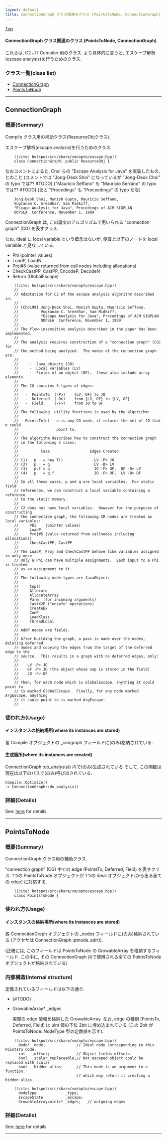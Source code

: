 ```yaml
---
layout: default
title: ConnectionGraph クラス関連のクラス (PointsToNode, ConnectionGraph)
---
```

[Top](../index.html)

#### ConnectionGraph クラス関連のクラス (PointsToNode, ConnectionGraph)

これらは, C2 JIT Compiler 用のクラス.
より具体的に言うと, エスケープ解析(escape analysis)を行うためのクラス.


### クラス一覧(class list)

  * [ConnectionGraph](#no4syLp690)
  * [PointsToNode](#noRXTzrM1y)


---
## <a name="no4syLp690" id="no4syLp690">ConnectionGraph</a>

### 概要(Summary)
Compile クラス用の補助クラス(ResourceObjクラス).

エスケープ解析(escape analysis)を行うためのクラス.


```
    ((cite: hotspot/src/share/vm/opto/escape.hpp))
    class ConnectionGraph: public ResourceObj {
```

なおコメントによると, Choi らの "Escape Analysis for Java" を実装したもの, とのこと
(コメントでは "Jong-Deok Shoi" になっているが "Jong-Deok Choi" の typo では?? #TODO)
("Mauricio Seffano" も "Mauricio Serrano" の typo では?? #TODO)
(あと "Procedings" も "Proceedings" の typo だな)

        Jong-Deok Shoi, Manish Gupta, Mauricio Seffano,
        Vugranam C. Sreedhar, Sam Midkiff,
        "Escape Analysis for Java", Procedings of ACM SIGPLAN
        OOPSLA  Conference, November 1, 1999

ConnectionGraph は, この論文のアルゴリズムで用いられる "connection graph" (CG) を表すクラス.

なお, Ideal に local variable という概念はないが, 便宜上以下のノードを local variable と見なしている.

  * Phi       (pointer values)
  * LoadP, LoadN
  * Proj#5    (value returned from call nodes including allocations)
  * CheckCastPP, CastPP, EncodeP, DecodeN
  * Return    (GlobalEscape)


```
    ((cite: hotspot/src/share/vm/opto/escape.hpp))
    //
    // Adaptation for C2 of the escape analysis algorithm described in:
    //
    // [Choi99] Jong-Deok Shoi, Manish Gupta, Mauricio Seffano,
    //          Vugranam C. Sreedhar, Sam Midkiff,
    //          "Escape Analysis for Java", Procedings of ACM SIGPLAN
    //          OOPSLA  Conference, November 1, 1999
    //
    // The flow-insensitive analysis described in the paper has been implemented.
    //
    // The analysis requires construction of a "connection graph" (CG) for
    // the method being analyzed.  The nodes of the connection graph are:
    //
    //     -  Java objects (JO)
    //     -  Local variables (LV)
    //     -  Fields of an object (OF),  these also include array elements
    //
    // The CG contains 3 types of edges:
    //
    //   -  PointsTo  (-P>)    {LV, OF} to JO
    //   -  Deferred  (-D>)    from {LV, OF} to {LV, OF}
    //   -  Field     (-F>)    from JO to OF
    //
    // The following  utility functions is used by the algorithm:
    //
    //   PointsTo(n) - n is any CG node, it returns the set of JO that n could
    //                 point to.
    //
    // The algorithm describes how to construct the connection graph
    // in the following 4 cases:
    //
    //          Case                  Edges Created
    //
    // (1)   p   = new T()              LV -P> JO
    // (2)   p   = q                    LV -D> LV
    // (3)   p.f = q                    JO -F> OF,  OF -D> LV
    // (4)   p   = q.f                  JO -F> OF,  LV -D> OF
    //
    // In all these cases, p and q are local variables.  For static field
    // references, we can construct a local variable containing a reference
    // to the static memory.
    //
    // C2 does not have local variables.  However for the purposes of constructing
    // the connection graph, the following IR nodes are treated as local variables:
    //     Phi    (pointer values)
    //     LoadP
    //     Proj#5 (value returned from callnodes including allocations)
    //     CheckCastPP, CastPP
    //
    // The LoadP, Proj and CheckCastPP behave like variables assigned to only once.
    // Only a Phi can have multiple assignments.  Each input to a Phi is treated
    // as an assignment to it.
    //
    // The following node types are JavaObject:
    //
    //     top()
    //     Allocate
    //     AllocateArray
    //     Parm  (for incoming arguments)
    //     CastX2P ("unsafe" operations)
    //     CreateEx
    //     ConP
    //     LoadKlass
    //     ThreadLocal
    //
    // AddP nodes are fields.
    //
    // After building the graph, a pass is made over the nodes, deleting deferred
    // nodes and copying the edges from the target of the deferred edge to the
    // source.  This results in a graph with no deferred edges, only:
    //
    //    LV -P> JO
    //    OF -P> JO (the object whose oop is stored in the field)
    //    JO -F> OF
    //
    // Then, for each node which is GlobalEscape, anything it could point to
    // is marked GlobalEscape.  Finally, for any node marked ArgEscape, anything
    // it could point to is marked ArgEscape.
    //
```

### 使われ方(Usage)
#### インスタンスの格納場所(where its instances are stored)
各 Compile オブジェクトの _congraph フィールドに(のみ)格納されている.

#### 生成箇所(where its instances are created)
ConnectionGraph::do_analysis() 内で(のみ)生成されている
そして, この関数は現在は以下のパスで(のみ)呼び出されている.

```
Compile::Optimize()
-> ConnectionGraph::do_analysis()
```




### 詳細(Details)
See: [here](../doxygen/classConnectionGraph.html) for details

---
## <a name="noRXTzrM1y" id="noRXTzrM1y">PointsToNode</a>

### 概要(Summary)
ConnectionGraph クラス用の補助クラス.

"connection graph" (CG) 中での edge (PointsTo, Deferred, Field) を表すクラス.
1つの PointsToNode オブジェクトが 1つの Ideal オブジェクト(から出る全ての edge) に対応する.


```
    ((cite: hotspot/src/share/vm/opto/escape.hpp))
    class PointsToNode {
```

### 使われ方(Usage)
#### インスタンスの格納場所(where its instances are stored)
各 ConnectionGraph オブジェクトの _nodes フィールドに(のみ)格納されている
(アクセサは ConnectionGraph::ptnode_adr()).
 
(正確には, このフィールドは PointsToNode の GrowableArray を格納するフィールド.
この中に, その ConnectionGraph 内で使用される全ての PointsToNode オブジェクトが格納されている)

### 内部構造(Internal structure)
定義されているフィールドは以下の通り.

* (#TODO)

* GrowableArray<uint>* _edges
  
  実際の edge 情報を格納した GrowableArray.
  なお, edge の種別 (PointsTo, Deferred, Field) は uint 値の下位 2bit に埋め込まれている
  (この 2bit が PointsToNode::NodeType 型の定数値を示す).


```
    ((cite: hotspot/src/share/vm/opto/escape.hpp))
      Node* _node;              // Ideal node corresponding to this PointsTo node.
      int   _offset;            // Object fields offsets.
      bool  _scalar_replaceable;// Not escaped object could be replaced with scalar
      bool  _hidden_alias;      // This node is an argument to a function.
                                // which may return it creating a hidden alias.
```


```
    ((cite: hotspot/src/share/vm/opto/escape.hpp))
      NodeType             _type;
      EscapeState          _escape;
      GrowableArray<uint>* _edges;   // outgoing edges
```




### 詳細(Details)
See: [here](../doxygen/classPointsToNode.html) for details

---
